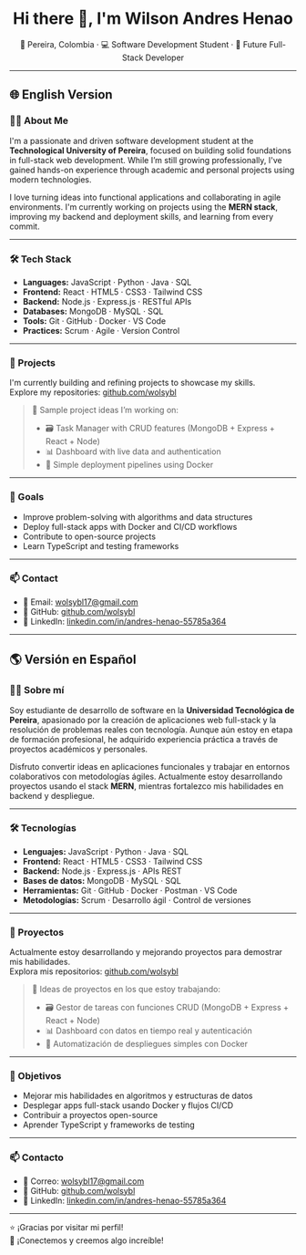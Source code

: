 <h1 align="center">Hi there 👋, I'm Wilson Andres Henao</h1>
<p align="center">
  📍 Pereira, Colombia · 💻 Software Development Student · 🌱 Future Full-Stack Developer
</p>

---

## 🌐 English Version

### 👨‍💻 About Me

I'm a passionate and driven software development student at the **Technological University of Pereira**, focused on building solid foundations in full-stack web development. While I’m still growing professionally, I've gained hands-on experience through academic and personal projects using modern technologies.

I love turning ideas into functional applications and collaborating in agile environments. I'm currently working on projects using the **MERN stack**, improving my backend and deployment skills, and learning from every commit.

---

### 🛠️ Tech Stack

- **Languages:** JavaScript · Python · Java · SQL  
- **Frontend:** React · HTML5 · CSS3 · Tailwind CSS  
- **Backend:** Node.js · Express.js · RESTful APIs  
- **Databases:** MongoDB · MySQL · SQL  
- **Tools:** Git · GitHub · Docker · VS Code  
- **Practices:** Scrum · Agile · Version Control  

---

### 📌 Projects

I'm currently building and refining projects to showcase my skills.  
Explore my repositories: [github.com/wolsybl](https://github.com/wolsybl)

> 🔧 Sample project ideas I’m working on:
> - 🗃️ Task Manager with CRUD features (MongoDB + Express + React + Node)
> - 📊 Dashboard with live data and authentication
> - 🚀 Simple deployment pipelines using Docker

---

### 🎯 Goals

- Improve problem-solving with algorithms and data structures  
- Deploy full-stack apps with Docker and CI/CD workflows  
- Contribute to open-source projects  
- Learn TypeScript and testing frameworks

---

### 📫 Contact

- 📧 Email: [wolsybl17@gmail.com](mailto:wolsybl17@gmail.com)  
- 🔗 GitHub: [github.com/wolsybl](https://github.com/wolsybl)  
- 💼 LinkedIn: [linkedin.com/in/andres-henao-55785a364](https://www.linkedin.com/in/andres-henao-55785a364/)

---

## 🌎 Versión en Español

### 👨‍💻 Sobre mí

Soy estudiante de desarrollo de software en la **Universidad Tecnológica de Pereira**, apasionado por la creación de aplicaciones web full-stack y la resolución de problemas reales con tecnología. Aunque aún estoy en etapa de formación profesional, he adquirido experiencia práctica a través de proyectos académicos y personales.

Disfruto convertir ideas en aplicaciones funcionales y trabajar en entornos colaborativos con metodologías ágiles. Actualmente estoy desarrollando proyectos usando el stack **MERN**, mientras fortalezco mis habilidades en backend y despliegue.

---

### 🛠️ Tecnologías

- **Lenguajes:** JavaScript · Python · Java · SQL  
- **Frontend:** React · HTML5 · CSS3 · Tailwind CSS  
- **Backend:** Node.js · Express.js · APIs REST  
- **Bases de datos:** MongoDB · MySQL · SQL  
- **Herramientas:** Git · GitHub · Docker · Postman · VS Code  
- **Metodologías:** Scrum · Desarrollo ágil · Control de versiones  

---

### 📌 Proyectos

Actualmente estoy desarrollando y mejorando proyectos para demostrar mis habilidades.  
Explora mis repositorios: [github.com/wolsybl](https://github.com/wolsybl)

> 🔧 Ideas de proyectos en los que estoy trabajando:
> - 🗃️ Gestor de tareas con funciones CRUD (MongoDB + Express + React + Node)
> - 📊 Dashboard con datos en tiempo real y autenticación
> - 🚀 Automatización de despliegues simples con Docker

---

### 🎯 Objetivos

- Mejorar mis habilidades en algoritmos y estructuras de datos  
- Desplegar apps full-stack usando Docker y flujos CI/CD  
- Contribuir a proyectos open-source  
- Aprender TypeScript y frameworks de testing

---

### 📫 Contacto

- 📧 Correo: [wolsybl17@gmail.com](mailto:wolsybl17@gmail.com)  
- 🔗 GitHub: [github.com/wolsybl](https://github.com/wolsybl)  
- 💼 LinkedIn: [linkedin.com/in/andres-henao-55785a364](https://www.linkedin.com/in/andres-henao-55785a364/)

---

⭐ ¡Gracias por visitar mi perfil!  
🚀 ¡Conectemos y creemos algo increíble!

